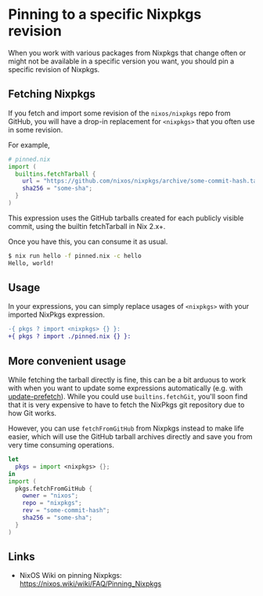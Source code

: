 # Pinning to a specific Nixpkgs revision

When you work with various packages from Nixpkgs that change often or might not be available in a specific version you want, you should pin a specific revision of Nixpkgs.

## Fetching Nixpkgs

If you fetch and import some revision of the `nixos/nixpkgs` repo from GitHub, you will have a drop-in replacement for `<nixpkgs>` that you often use in some revision.

For example,

```nix
# pinned.nix
import (
  builtins.fetchTarball {
    url = "https://github.com/nixos/nixpkgs/archive/some-commit-hash.tar.gz";
    sha256 = "some-sha";
  }
)
```

This expression uses the GitHub tarballs created for each publicly visible commit, using the builtin fetchTarball in Nix 2.x+.

Once you have this, you can consume it as usual.

```bash
$ nix run hello -f pinned.nix -c hello
Hello, world!
```

## Usage

In your expressions, you can simply replace usages of `<nixpkgs>` with your imported NixPkgs expression.

```diff
-{ pkgs ? import <nixpkgs> {} }:
+{ pkgs ? import ./pinned.nix {} }:
```

## More convenient usage

While fetching the tarball directly is fine, this can be a bit arduous to work with when you want to update some expressions automatically (e.g. with [update-prefetch](https://github.com/justinwoo/update-prefetch)). While you could use `builtins.fetchGit`, you'll soon find that it is very expensive to have to fetch the NixPkgs git repository due to how Git works.

However, you can use `fetchFromGitHub` from Nixpkgs instead to make life easier, which will use the GitHub tarball archives directly and save you from very time consuming operations.

```nix
let
  pkgs = import <nixpkgs> {};
in
import (
  pkgs.fetchFromGitHub {
    owner = "nixos";
    repo = "nixpkgs";
    rev = "some-commit-hash";
    sha256 = "some-sha";
  }
)
```

## Links

* NixOS Wiki on pinning Nixpkgs: <https://nixos.wiki/wiki/FAQ/Pinning_Nixpkgs>

